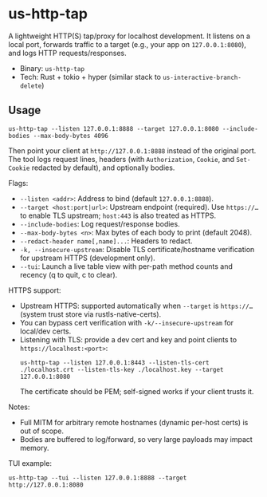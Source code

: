 # us-http-tap

A lightweight HTTP(S) tap/proxy for localhost development. It listens on a local port, forwards traffic to a target (e.g., your app on `127.0.0.1:8080`), and logs HTTP requests/responses.

- Binary: `us-http-tap`
- Tech: Rust + tokio + hyper (similar stack to `us-interactive-branch-delete`)

## Usage

```
us-http-tap --listen 127.0.0.1:8888 --target 127.0.0.1:8080 --include-bodies --max-body-bytes 4096
```

Then point your client at `http://127.0.0.1:8888` instead of the original port. The tool logs request lines, headers (with `Authorization`, `Cookie`, and `Set-Cookie` redacted by default), and optionally bodies.

Flags:
- `--listen <addr>`: Address to bind (default `127.0.0.1:8888`).
- `--target <host:port|url>`: Upstream endpoint (required). Use `https://…` to enable TLS upstream; `host:443` is also treated as HTTPS.
- `--include-bodies`: Log request/response bodies.
- `--max-body-bytes <n>`: Max bytes of each body to print (default 2048).
- `--redact-header name[,name]...`: Headers to redact.
- `-k, --insecure-upstream`: Disable TLS certificate/hostname verification for upstream HTTPS (development only).
- `--tui`: Launch a live table view with per-path method counts and recency (q to quit, c to clear).

HTTPS support:
- Upstream HTTPS: supported automatically when `--target` is `https://…` (system trust store via rustls-native-certs).
- You can bypass cert verification with `-k/--insecure-upstream` for local/dev certs.
- Listening with TLS: provide a dev cert and key and point clients to `https://localhost:<port>`:
  ```
  us-http-tap --listen 127.0.0.1:8443 --listen-tls-cert ./localhost.crt --listen-tls-key ./localhost.key --target 127.0.0.1:8080
  ```
  The certificate should be PEM; self-signed works if your client trusts it.

Notes:
- Full MITM for arbitrary remote hostnames (dynamic per-host certs) is out of scope.
- Bodies are buffered to log/forward, so very large payloads may impact memory.

TUI example:
```
us-http-tap --tui --listen 127.0.0.1:8888 --target http://127.0.0.1:8080
```
